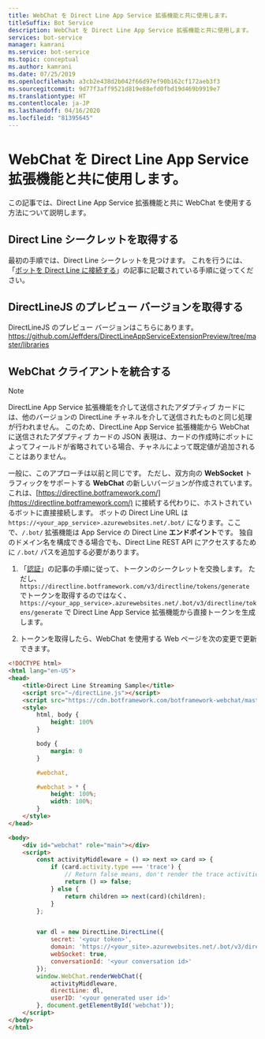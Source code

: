 ```yaml
---
title: WebChat を Direct Line App Service 拡張機能と共に使用します。
titleSuffix: Bot Service
description: WebChat を Direct Line App Service 拡張機能と共に使用します。
services: bot-service
manager: kamrani
ms.service: bot-service
ms.topic: conceptual
ms.author: kamrani
ms.date: 07/25/2019
ms.openlocfilehash: a3cb2e438d2b042f66d97ef90b162cf172aeb3f3
ms.sourcegitcommit: 9d77f3aff9521d819e88efd0fbd19d469b9919e7
ms.translationtype: HT
ms.contentlocale: ja-JP
ms.lasthandoff: 04/16/2020
ms.locfileid: "81395645"
---
```

# <a name="use-webchat-with-the-direct-line-app-service-extension"></a>WebChat を Direct Line App Service 拡張機能と共に使用します。

この記事では、Direct Line App Service 拡張機能と共に WebChat を使用する方法について説明します。

## <a name="get-your-direct-line-secret"></a>Direct Line シークレットを取得する

最初の手順では、Direct Line シークレットを見つけます。 これを行うには、「[ボットを Direct Line に接続する](bot-service-channel-connect-directline.md)」の記事に記載されている手順に従ってください。

## <a name="get-the-preview-version-of-directlinejs"></a>DirectLineJS のプレビュー バージョンを取得する
DirectLineJS のプレビュー バージョンはこちらにあります。 https://github.com/Jeffders/DirectLineAppServiceExtensionPreview/tree/master/libraries

## <a name="integrate-webchat-client"></a>WebChat クライアントを統合する

> [!NOTE]
> DirectLine App Service 拡張機能を介して送信されたアダプティブ カードには、他のバージョンの DirectLine チャネルを介して送信されたものと同じ処理が行われません。 このため、DirectLine App Service 拡張機能から WebChat に送信されたアダプティブ カードの JSON 表現は、カードの作成時にボットによってフィールドが省略されている場合、チャネルによって既定値が追加されることはありません。

一般に、このアプローチは以前と同じです。 ただし、双方向の **WebSocket** トラフィックをサポートする **WebChat** の新しいバージョンが作成されています。これは、[https://directline.botframework.com/](https://directline.botframework.com/) に接続する代わりに、ホストされているボットに直接接続します。
ボットの Direct Line URL は `https://<your_app_service>.azurewebsites.net/.bot/` になります。ここで、`/.bot/` 拡張機能は App Service の Direct Line **エンドポイント**です。
独自のドメイン名を構成できる場合でも、Direct Line REST API にアクセスするために `/.bot/` パスを追加する必要があります。

1. 「[認証](https://docs.microsoft.com/azure/bot-service/rest-api/bot-framework-rest-direct-line-3-0-authentication?view=azure-bot-service-4.0)」の記事の手順に従って、トークンのシークレットを交換します。 ただし、`https://directline.botframework.com/v3/directline/tokens/generate` でトークンを取得するのではなく、`https://<your_app_service>.azurewebsites.net/.bot/v3/directline/tokens/generate` で Direct Line App Service 拡張機能から直接トークンを生成します。  

1. トークンを取得したら、WebChat を使用する Web ページを次の変更で更新できます。

```html
<!DOCTYPE html>
<html lang="en-US">
<head>
    <title>Direct Line Streaming Sample</title>
    <script src="~/directLine.js"></script>
    <script src="https://cdn.botframework.com/botframework-webchat/master/webchat.js"></script>
    <style>
        html, body {
            height: 100%
        }

        body {
            margin: 0
        }

        #webchat,

        #webchat > * {
            height: 100%;
            width: 100%;
        }
    </style>
</head>

<body>
    <div id="webchat" role="main"></div>
    <script>
        const activityMiddleware = () => next => card => {
            if (card.activity.type === 'trace') {
                // Return false means, don't render the trace activities
                return () => false;
            } else {
                return children => next(card)(children);
            }
        };


        var dl = new DirectLine.DirectLine({
            secret: '<your token>',
            domain: 'https://<your_site>.azurewebsites.net/.bot/v3/directline',
            webSocket: true,
            conversationId: '<your conversation id>'
        });
        window.WebChat.renderWebChat({
            activityMiddleware,
            directLine: dl,
            userID: '<your generated user id>'
        }, document.getElementById('webchat'));
    </script>
</body>
</html>

```
